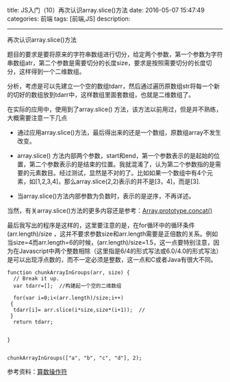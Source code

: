 title:    JS入门（10）再次认识array.slice()方法
date: 2016-05-07 15:47:49 
categories: 前端
tags: [前端,JS] 
description: 

---





再次认识array.slice()方法

题目的要求是要将原来的字符串数组进行切分，给定两个参数，第一个参数为字符串数组atr，第二个参数是需要切分的长度size，要求是按照需要切分的长度切分，这样得到一个二维数组。

分析，考虑是可以先建立一个空的数组tdarr，然后通过遍历原数组str将每一个新的切好的数组放到tdarr中，这样数组里面套数组，也就是二维数组了。
<!--more-->
在实际的应用中，使用到了array.slice() 方法，该方法以前用过，但是并不熟练，大概需要注意一下几点

- 通过应用array.slice()方法，最后得出来的还是一个数组，原数组array不发生改变。

- array.slice() 方法内部两个参数，start和end，第一个参数表示的是起始的位置，第二个参数表示的是结束的位置。我就混淆了，认为第二个参数指的是需要的元素数目。经过测试，显然是不对的了。比如如果一个数组中有4个元素，如[1,2,3,4]，那么array.slice(2,2)表示的并不是[3，4]，而是[3].
 - 当array.slice()方法内部参数为负数时，表示的是逆序，不再详述。


当然，有关array.slice()方法的更多内容还是参考：[Array.prototype.concat()](https://developer.mozilla.org/zh-CN/docs/Web/JavaScript/Reference/Global_Objects/Array/concat)

最后我写出的程序是这样的，这里要注意的是，在for循环中的循环条件(arr.length)/size ，这并不要求参数size和arr.length需要是正倍数的关系。例如当size=4而arr.length=6的时候，(arr.length)/size=1.5，这一点要特别注意，因为在Javascript中两个整数相除（这里指是6/4的形式写法或6.0/4.0的形式写法）是可以出现浮点数的，而不一定必须是整数，这一点和C或者Java有很大不同。

	function chunkArrayInGroups(arr, size) {
	  // Break it up.
	  var tdarr=[];  //构建起一个空的二维数组
	  
	  for(var i=0;i<(arr.length)/size;i++)
	 { 
	  tdarr[i]= arr.slice(i*size,size*(i+1));  //
	 }
	  return tdarr;
	  
	
	}
	
	
	chunkArrayInGroups(["a", "b", "c", "d"], 2);


参考资料：[算数操作符](https://developer.mozilla.org/zh-CN/docs/Web/JavaScript/Reference/Operators/Arithmetic_Operators)